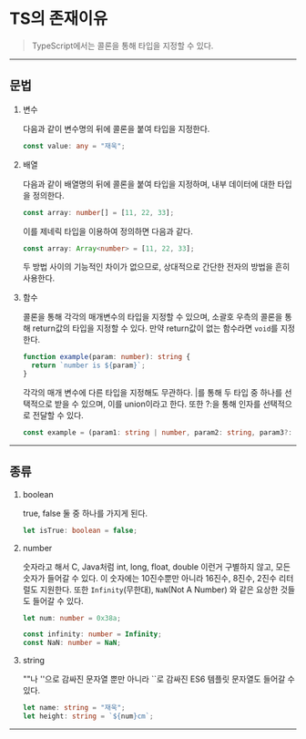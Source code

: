 # TS의 존재이유

> TypeScript에서는 콜론을 통해 타입을 지정할 수 있다.

---

## 문법

1. 변수

   다음과 같이 변수명의 뒤에 콜론을 붙여 타입을 지정한다.

   ```typescript
   const value: any = "재욱";
   ```

2. 배열

   다음과 같이 배열명의 뒤에 콜론을 붙여 타입을 지정하며, 내부 데이터에 대한 타입을 정의한다.

   ```typescript
   const array: number[] = [11, 22, 33];
   ```

   이를 제네릭 타입을 이용하여 정의하면 다음과 같다.

   ```typescript
   const array: Array<number> = [11, 22, 33];
   ```

   두 방법 사이의 기능적인 차이가 없으므로, 상대적으로 간단한 전자의 방법을 흔히 사용한다.

3. 함수

   콜론을 통해 각각의 매개변수의 타입을 지정할 수 있으며, 소괄호 우측의 콜론을 통해 return값의 타입을 지정할 수 있다. 만약 return값이 없는 함수라면 `void`를 지정한다.

   ```typescript
   function example(param: number): string {
     return `number is ${param}`;
   }
   ```

   각각의 매개 변수에 다른 타입을 지정해도 무관하다. |를 통해 두 타입 중 하나를 선택적으로 받을 수 있으며, 이를 union이라고 한다. 또한 ?:을 통해 인자를 선택적으로 전달할 수 있다.

   ```typescript
   const example = (param1: string | number, param2: string, param3?: boolean): void => {};
   ```

---

## 종류

1. boolean

   true, false 둘 중 하나를 가지게 된다.

   ```typescript
   let isTrue: boolean = false;
   ```

2. number

   숫자라고 해서 C, Java처럼 int, long, float, double 이런거 구별하지 않고, 모든 숫자가 들어갈 수 있다. 이 숫자에는 10진수뿐만 아니라 16진수, 8진수, 2진수 리터럴도 지원한다. 또한 `Infinity`(무한대), `NaN`(Not A Number) 와 같은 요상한 것들도 들어갈 수 있다.

   ```typescript
   let num: number = 0x38a;

   const infinity: number = Infinity;
   const NaN: number = NaN;
   ```

3. string

   ""나 ''으로 감싸진 문자열 뿐만 아니라 ``로 감싸진 ES6 템플릿 문자열도 들어갈 수 있다.

   ```typescript
   let name: string = "재욱";
   let height: string = `${num}cm`;
   ```

---
